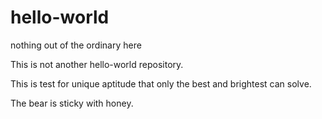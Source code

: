 # hello-world
nothing out of the ordinary here

This is not another hello-world repository.

This is test for unique aptitude that only the best and brightest can solve.

The bear is sticky with honey.  
